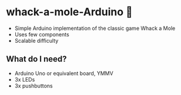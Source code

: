 # whack-a-mole-Arduino 🔨
* Simple Arduino implementation of the classic game Whack a Mole
* Uses few components
* Scalable difficulty
## What do I need?
* Arduino Uno or equivalent board, YMMV
* 3x LEDs
* 3x pushbuttons

